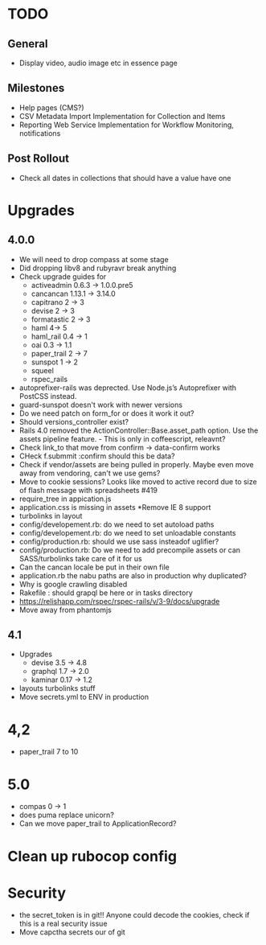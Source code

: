 # TODO

## General
* Display video, audio image etc in essence page

## Milestones
* Help pages (CMS?)
* CSV Metadata Import Implementation for Collection and Items
* Reporting Web Service Implementation for Workflow Monitoring, notifications

## Post Rollout
* Check all dates in collections that should have a value have one



# Upgrades

## 4.0.0
* We will need to drop compass at some stage
* Did dropping libv8 and rubyravr break anything
* Check upgrade guides for
  * activeadmin 0.6.3 -> 1.0.0.pre5
  * cancancan 1.13.1 -> 3.14.0
  * capitrano 2 -> 3
  * devise 2 -> 3
  * formatastic 2 -> 3
  * haml 4-> 5
  * haml_rail 0.4 -> 1
  * oai 0.3 -> 1.1
  * paper_trail 2 -> 7
  * sunspot 1 -> 2
  * squeel
  * rspec_rails
* autoprefixer-rails was deprected. Use Node.js’s Autoprefixer with PostCSS instead.
* guard-sunspot doesn't work with newer versions
* Do we need patch on form_for or does it work it out?
* Should versions_controller exist?
* Rails 4.0 removed the ActionController::Base.asset_path option. Use the assets pipeline feature. - This is only in coffeescript, releavnt?
* Check link_to that move from confirm -> data-confirm works
* CHeck f.submmit :confirm should this be data?
* Check if vendor/assets are being pulled in properly. Maybe even move away from vendoring, can't we use gems?
* Move to cookie sessions? Looks like moved to active record due to size of flash message with spreadsheets #419
* require_tree in appication.js
* application.css is missing in assets
*Remove IE 8 support
* turbolinks in layout
* config/developement.rb: do we need to set autoload paths
* config/developement.rb: do we need to set unloadable constants
* config/production.rb: should we use sass insteadof uglifier?
* config/production.rb: Do we need to add precompile assets or can SASS/turbolinks take care of it for us
* Can the cancan locale be put in their own file
* application.rb the nabu paths are also in production why duplicated?
* Why is google crawling disabled
* Rakefile : should grapql be here or in tasks directory
* https://relishapp.com/rspec/rspec-rails/v/3-9/docs/upgrade
* Move away from phantomjs

## 4.1
* Upgrades
  * devise 3.5 -> 4.8
  * graphql 1.7 -> 2.0
  * kaminar 0.17 -> 1.2
* layouts turbolinks stuff
* Move secrets.yml to ENV in production


# 4,2
* paper_trail 7 to 10

# 5.0
* compas 0 -> 1
* does puma replace unicorn?
* Can we move paper_trail to ApplicationRecord?



# Clean up rubocop config




# Security
* the secret_token is in git!! Anyone could decode the cookies, check if this is a real security issue
* Move capctha secrets our of git

